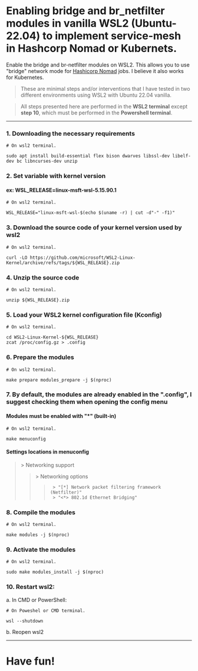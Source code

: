 # Enabling bridge and br_netfilter modules in vanilla WSL2 (Ubuntu-22.04) to implement service-mesh in Hashcorp Nomad or Kubernets.
Enable the bridge and br-netfilter modules on WSL2. This allows you to use "bridge" network mode for [Hashicorp Nomad](https://github.com/hashicorp/nomad) jobs.
I believe it also works for Kubernetes.

> These are minimal steps and/or interventions that I have tested in two different environments using WSL2 with Ubuntu 22.04 vanilla.

> All steps presented here are performed in the **WSL2 terminal** except **step 10**, which must be performed in the **Powershell terminal**.

---

### 1. Downloading the necessary requirements
```shell
# On wsl2 terminal.

sudo apt install build-essential flex bison dwarves libssl-dev libelf-dev bc libncurses-dev unzip
```

### 2. Set variable with kernel version
####    ex: WSL_RELEASE=linux-msft-wsl-5.15.90.1
```shell
# On wsl2 terminal.

WSL_RELEASE="linux-msft-wsl-$(echo $(uname -r) | cut -d"-" -f1)"
```

### 3. Download the source code of your kernel version used by wsl2
```shell
# On wsl2 terminal.

curl -LO https://github.com/microsoft/WSL2-Linux-Kernel/archive/refs/tags/${WSL_RELEASE}.zip
```

### 4. Unzip the source code 
```shell
# On wsl2 terminal.

unzip ${WSL_RELEASE}.zip
```

### 5. Load your WSL2 kernel configuration file (Kconfig)
```shell
# On wsl2 terminal.

cd WSL2-Linux-Kernel-${WSL_RELEASE}
zcat /proc/config.gz > .config
```

### 6. Prepare the modules
```shell
# On wsl2 terminal.

make prepare modules_prepare -j $(nproc)
```

### 7. By default, the modules are already enabled in the ".config", I suggest checking them when opening the config menu
####    Modules must be enabled with "*" (built-in)
```shell
# On wsl2 terminal.

make menuconfig
```

####   Settings locations in menuconfig
>\> Networking support
>>    \> Networking options
>>>      > "[*] Network packet filtering framework (Netfilter)"
>>>      > "<*> 802.1d Ethernet Bridging"

### 8. Compile the modules
```shell
# On wsl2 terminal.

make modules -j $(nproc)
```

### 9. Activate the modules
```shell
# On wsl2 terminal.

sudo make modules_install -j $(nproc)
```

### 10. Restart wsl2:

a. In CMD or PowerShell:

```pwsh
# On Poweshel or CMD terminal.

wsl --shutdown
```
b. Reopen wsl2

---

# Have fun!

